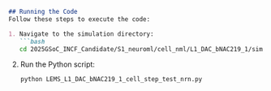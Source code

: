 ```markdown
## Running the Code
Follow these steps to execute the code:

1. Navigate to the simulation directory:
   ```bash
   cd 2025GSoC_INCF_Candidate/S1_neuroml/cell_nml/L1_DAC_bNAC219_1/sim
   ```

2. Run the Python script:
   ```bash
   python LEMS_L1_DAC_bNAC219_1_cell_step_test_nrn.py
   ```

